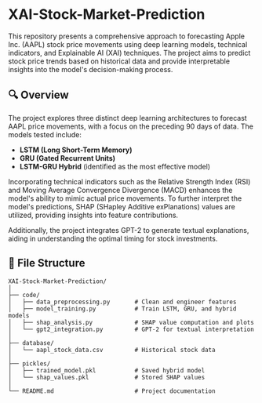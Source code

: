 # XAI-Stock-Market-Prediction

This repository presents a comprehensive approach to forecasting Apple Inc. (AAPL) stock price movements using deep learning models, technical indicators, and Explainable AI (XAI) techniques. The project aims to predict stock price trends based on historical data and provide interpretable insights into the model's decision-making process.

## 🔍 Overview

The project explores three distinct deep learning architectures to forecast AAPL price movements, with a focus on the preceding 90 days of data. The models tested include:

- **LSTM (Long Short-Term Memory)**
- **GRU (Gated Recurrent Units)**
- **LSTM-GRU Hybrid** (identified as the most effective model)

Incorporating technical indicators such as the Relative Strength Index (RSI) and Moving Average Convergence Divergence (MACD) enhances the model's ability to mimic actual price movements. To further interpret the model's predictions, SHAP (SHapley Additive exPlanations) values are utilized, providing insights into feature contributions.

Additionally, the project integrates GPT-2 to generate textual explanations, aiding in understanding the optimal timing for stock investments.

## 📁 File Structure

```plaintext
XAI-Stock-Market-Prediction/
│
├── code/
│   ├── data_preprocessing.py       # Clean and engineer features
│   ├── model_training.py           # Train LSTM, GRU, and hybrid models
│   ├── shap_analysis.py            # SHAP value computation and plots
│   └── gpt2_integration.py         # GPT-2 for textual interpretation
│
├── database/
│   └── aapl_stock_data.csv         # Historical stock data
│
├── pickles/
│   ├── trained_model.pkl           # Saved hybrid model
│   └── shap_values.pkl             # Stored SHAP values
│
└── README.md                       # Project documentation
